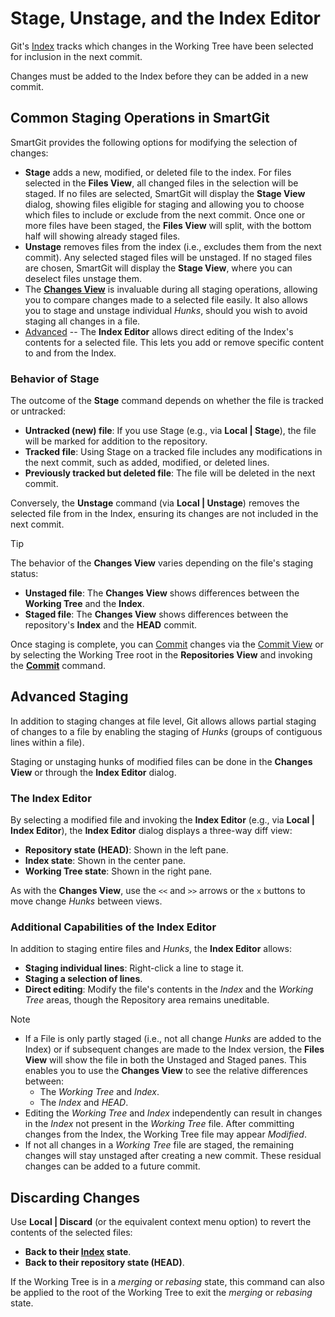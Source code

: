 # Stage, Unstage, and the Index Editor

Git's [Index](../GitConcepts/The-Index.md) tracks which changes in the Working Tree have been selected for inclusion in the next commit.

Changes must be added to the Index before they can be added in a new commit.

## Common Staging Operations in SmartGit

SmartGit provides the following options for modifying the selection of changes:
- **Stage** adds a new, modified, or deleted file to the index.
  For files selected in the **Files View**, all changed files in the selection will be staged.
  If no files are selected, SmartGit will display the **Stage View** dialog, showing files eligible for staging and 
  allowing you to choose which files to include or exclude from the next commit.
  Once one or more files have been staged, the **Files View** will split, with the bottom half will showing already staged files.
- **Unstage** removes files from the index (i.e., excludes them from the next commit).
  Any selected staged files will be unstaged.
  If no staged files are chosen, SmartGit will display the **Stage View**, where you can deselect files unstage them.
- The [**Changes View**](Changes-View.md) is invaluable during all staging operations, allowing you to compare changes made to a selected file easily.
  It also allows you to stage and unstage individual *Hunks*, should you wish to avoid staging all changes in a file.
- [Advanced](#advanced-staging) -- The **Index Editor** allows direct editing of the Index's contents for a selected file.
  This lets you add or remove specific content to and from the Index.

### Behavior of Stage

The outcome of the **Stage** command depends on whether the file is tracked or untracked:
- **Untracked (new) file**: If you use Stage (e.g., via **Local \| Stage**), the file will be marked for addition to the repository.
- **Tracked file**: Using Stage on a tracked file includes any modifications in the next commit, such as added, modified, or deleted lines.
- **Previously tracked but deleted file**: The file will be deleted in the next commit.

Conversely, the **Unstage** command (via **Local \| Unstage**) removes the selected file from in the Index, ensuring its changes are not included in the next commit.

> [!TIP]
> The behavior of the **Changes View** varies depending on the file's staging status:
> - **Unstaged file**: The **Changes View** shows differences between the **Working Tree** and the **Index**.
> - **Staged file**: The **Changes View** shows differences between the repository's **Index** and the **HEAD** commit.

Once staging is complete, you can [Commit](Committing.md) changes via the [Commit View](Commit-View.md) or by selecting the Working Tree root in the **Repositories View** and invoking the **[Commit](Committing.md)** command.

## Advanced Staging

In addition to staging changes at file level, Git allows allows partial staging of changes to a file by enabling the staging of *Hunks* (groups of contiguous lines within a file).

Staging or unstaging hunks of modified files can be done in the **Changes View** or through the **Index Editor** dialog.

### The Index Editor

By selecting a modified file and invoking the **Index Editor** (e.g., via **Local \| Index Editor**), the **Index Editor** dialog displays a three-way diff view:

- **Repository state (HEAD)**: Shown in the left pane.
- **Index state**: Shown in the center pane.
- **Working Tree state**: Shown in the right pane.

As with the **Changes View**, use the `<<` and `>>` arrows or the `x` buttons to move change *Hunks* between views.

### Additional Capabilities of the Index Editor

In addition to staging entire files and *Hunks*, the **Index Editor** allows:
- **Staging individual lines**: Right-click a line to stage it.
- **Staging a selection of lines**.
- **Direct editing**: Modify the file's contents in the *Index* and the *Working Tree* areas, though the Repository area remains uneditable.

> [!NOTE]
> - If a File is only partly staged (i.e., not all change *Hunks* are added to the Index) or if subsequent changes are made to the Index version, the **Files View** will show the file in both the Unstaged and Staged panes.
>   This enables you to use the **Changes View** to see the relative differences between:
>   - The *Working Tree* and *Index*.
>   - The *Index* and *HEAD*.
> - Editing the *Working Tree* and *Index* independently can result in changes in the *Index* not present in the *Working Tree* file. After committing changes from the Index, the Working Tree file may appear *Modified*.
> - If not all changes in a *Working Tree* file are staged, the remaining changes will stay unstaged after creating a new commit. These residual changes can be added to a future commit.

## Discarding Changes

Use **Local \| Discard** (or the equivalent context menu option) to revert the contents of the selected files:
- **Back to their [Index](../GitConcepts/The-Index.md) state**.
- **Back to their repository state (HEAD)**.

If the Working Tree is in a *merging* or *rebasing* state, this command can also be applied to the root of the Working Tree to exit the *merging* or *rebasing* state.
